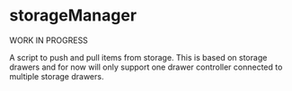 # storageManager

WORK IN PROGRESS

A script to push and pull items from storage. This is based on storage drawers and for now will only support one drawer controller connected to multiple storage drawers.